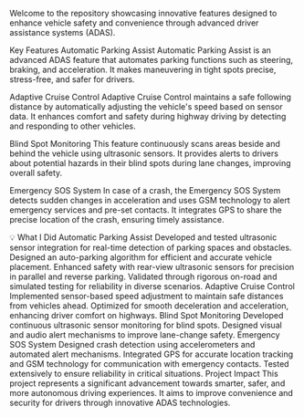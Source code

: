 Welcome to the repository showcasing innovative features designed to enhance vehicle safety and convenience through advanced driver assistance systems (ADAS).

Key Features
Automatic Parking Assist
Automatic Parking Assist is an advanced ADAS feature that automates parking functions such as steering, braking, and acceleration. It makes maneuvering in tight spots precise, stress-free, and safer for drivers.

Adaptive Cruise Control
Adaptive Cruise Control maintains a safe following distance by automatically adjusting the vehicle's speed based on sensor data. It enhances comfort and safety during highway driving by detecting and responding to other vehicles.

Blind Spot Monitoring
This feature continuously scans areas beside and behind the vehicle using ultrasonic sensors. It provides alerts to drivers about potential hazards in their blind spots during lane changes, improving overall safety.

Emergency SOS System
In case of a crash, the Emergency SOS System detects sudden changes in acceleration and uses GSM technology to alert emergency services and pre-set contacts. It integrates GPS to share the precise location of the crash, ensuring timely assistance.

💡 What I Did
Automatic Parking Assist
Developed and tested ultrasonic sensor integration for real-time detection of parking spaces and obstacles.
Designed an auto-parking algorithm for efficient and accurate vehicle placement.
Enhanced safety with rear-view ultrasonic sensors for precision in parallel and reverse parking.
Validated through rigorous on-road and simulated testing for reliability in diverse scenarios.
Adaptive Cruise Control
Implemented sensor-based speed adjustment to maintain safe distances from vehicles ahead.
Optimized for smooth deceleration and acceleration, enhancing driver comfort on highways.
Blind Spot Monitoring
Developed continuous ultrasonic sensor monitoring for blind spots.
Designed visual and audio alert mechanisms to improve lane-change safety.
Emergency SOS System
Designed crash detection using accelerometers and automated alert mechanisms.
Integrated GPS for accurate location tracking and GSM technology for communication with emergency contacts.
Tested extensively to ensure reliability in critical situations.
Project Impact
This project represents a significant advancement towards smarter, safer, and more autonomous driving experiences. It aims to improve convenience and security for drivers through innovative ADAS technologies.